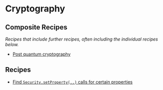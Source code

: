 # Cryptography

## Composite Recipes

_Recipes that include further recipes, often including the individual recipes below._

* [Post quantum cryptography](./postquantumcryptography.md)

## Recipes

* [Find `Security.setProperty(..)` calls for certain properties](./findsecuritysetproperties.md)



